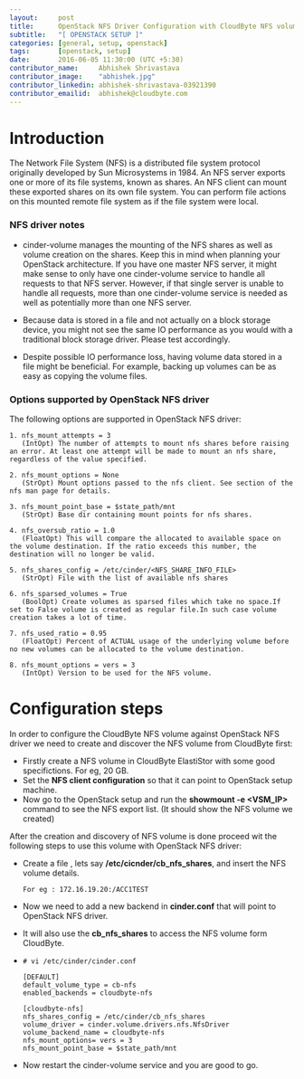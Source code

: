 ```yaml
---
layout:     post
title:      OpenStack NFS Driver Configuration with CloudByte NFS volume
subtitle:   "[ OPENSTACK SETUP ]"
categories: [general, setup, openstack]
tags:       [openstack, setup]
date:       2016-06-05 11:30:00 (UTC +5:30)
contributor_name:     Abhishek Shrivastava
contributor_image:    "abhishek.jpg"
contributor_linkedin: abhishek-shrivastava-03921390
contributor_emailid:  abhishek@cloudbyte.com
---
```


# Introduction

  The Network File System (NFS) is a distributed file system protocol originally developed by Sun Microsystems in 1984. An NFS server
  exports one or more of its file systems, known as shares. An NFS client can mount these exported shares on its own file system. You 
  can perform file actions on this mounted remote file system as if the file system were local.

### NFS driver notes

- cinder-volume manages the mounting of the NFS shares as well as volume creation on the shares. Keep this in mind when planning your
  OpenStack architecture. If you have one master NFS server, it might make sense to only have one cinder-volume service to handle all
  requests to that NFS server. However, if that single server is unable to handle all requests, more than one cinder-volume service is
  needed as well as potentially more than one NFS server.

- Because data is stored in a file and not actually on a block storage device, you might not see the same IO performance as you would 
  with a traditional block storage driver. Please test accordingly.

- Despite possible IO performance loss, having volume data stored in a file might be beneficial. For example, backing up volumes can be as easy as copying the volume files.

### Options supported by OpenStack NFS driver

The following options are supported in OpenStack NFS driver:

  ```
  1. nfs_mount_attempts = 3 
     (IntOpt) The number of attempts to mount nfs shares before raising an error. At least one attempt will be made to mount an nfs share, regardless of the value specified.
    
  2. nfs_mount_options = None
     (StrOpt) Mount options passed to the nfs client. See section of the nfs man page for details.
  
  3. nfs_mount_point_base = $state_path/mnt
     (StrOpt) Base dir containing mount points for nfs shares.
  
  4. nfs_oversub_ratio = 1.0
     (FloatOpt) This will compare the allocated to available space on the volume destination. If the ratio exceeds this number, the destination will no longer be valid.
  
  5. nfs_shares_config = /etc/cinder/<NFS_SHARE_INFO_FILE>
     (StrOpt) File with the list of available nfs shares
  
  6. nfs_sparsed_volumes = True
     (BoolOpt) Create volumes as sparsed files which take no space.If set to False volume is created as regular file.In such case volume creation takes a lot of time.
  
  7. nfs_used_ratio = 0.95
     (FloatOpt) Percent of ACTUAL usage of the underlying volume before no new volumes can be allocated to the volume destination.
  
  8. nfs_mount_options = vers = 3
     (IntOpt) Version to be used for the NFS volume.
  ```

# Configuration steps 

In order to configure the CloudByte NFS volume against OpenStack NFS driver we need to create and discover the NFS volume from CloudByte first:

- Firstly create a NFS volume in CloudByte ElastiStor with some good specifictions. For eg, 20 GB.
- Set the **NFS client configuration** so that it can point to OpenStack setup machine.
- Now go to the OpenStack setup and run the **showmount -e <VSM_IP>** command to see the NFS export list. (It should show the NFS volume we created)

After the creation and discovery of NFS volume is done proceed wit the following steps to use this volume with OpenStack NFS driver:

- Create a file , lets say **/etc/cicnder/cb_nfs_shares**, and insert the NFS volume details.

  ```
  For eg : 172.16.19.20:/ACC1TEST
  ```
- Now we need to add a new backend in **cinder.conf** that will point to OpenStack NFS driver.
- It will also use the **cb_nfs_shares** to access the NFS volume form CloudByte.
- 
  ```
  # vi /etc/cinder/cinder.conf
  
  [DEFAULT]
  default_volume_type = cb-nfs
  enabled_backends = cloudbyte-nfs
  
  [cloudbyte-nfs]
  nfs_shares_config = /etc/cinder/cb_nfs_shares
  volume_driver = cinder.volume.drivers.nfs.NfsDriver
  volume_backend_name = cloudbyte-nfs
  nfs_mount_options= vers = 3
  nfs_mount_point_base = $state_path/mnt
  ```
- Now restart the cinder-volume service and you are good to go.
